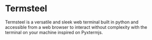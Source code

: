 # Termsteel
Termsteel is a versatile and sleek web terminal built in python and accessible from a web browser to interact without complexity with the terminal on your machine inspired on Pyxtermjs.
